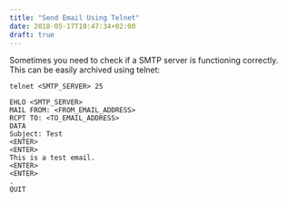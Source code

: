 ```yaml
---
title: "Send Email Using Telnet"
date: 2018-05-17T10:47:34+02:00
draft: true
---
```


Sometimes you need to check if a SMTP server is functioning correctly.
This can be easily archived using telnet:

```
telnet <SMTP_SERVER> 25

EHLO <SMTP_SERVER>
MAIL FROM: <FROM_EMAIL_ADDRESS>
RCPT TO: <TO_EMAIL_ADDRESS>
DATA
Subject: Test
<ENTER>
<ENTER>
This is a test email.
<ENTER>
<ENTER>
.
QUIT
```